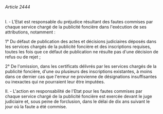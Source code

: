 ###### Article 2444

I. - L'Etat est responsable du préjudice résultant des fautes commises par chaque service chargé de la publicité foncière dans l'exécution de ses attributions, notamment :

1° Du défaut de publication des actes et décisions judiciaires déposés dans les services chargés de la publicité foncière et des inscriptions requises, toutes les fois que ce défaut de publication ne résulte pas d'une décision de refus ou de rejet ;

2° De l'omission, dans les certificats délivrés par les services chargés de la publicité foncière, d'une ou plusieurs des inscriptions existantes, à moins dans ce dernier cas que l'erreur ne provienne de désignations insuffisantes ou inexactes qui ne pourraient leur être imputées.

II. - L'action en responsabilité de l'Etat pour les fautes commises par chaque service chargé de la publicité foncière est exercée devant le juge judiciaire et, sous peine de forclusion, dans le délai de dix ans suivant le jour où la faute a été commise.

